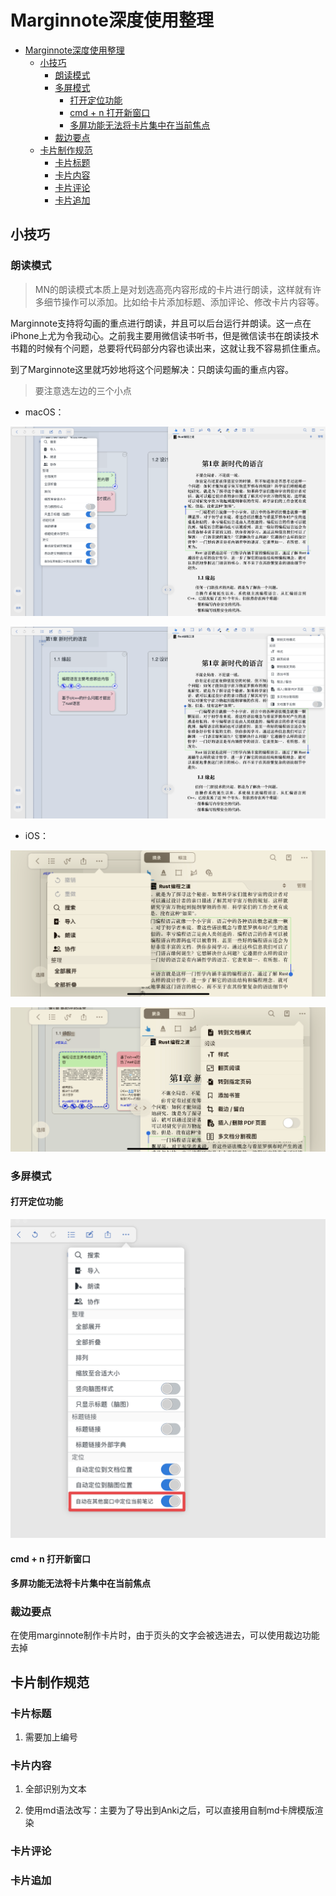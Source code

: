 # Marginnote深度使用整理

<!--ts-->
* [Marginnote深度使用整理](#marginnote深度使用整理)
   * [小技巧](#小技巧)
      * [朗读模式](#朗读模式)
      * [多屏模式](#多屏模式)
         * [打开定位功能](#打开定位功能)
         * [cmd + n 打开新窗口](#cmd--n-打开新窗口)
         * [多屏功能无法将卡片集中在当前焦点](#多屏功能无法将卡片集中在当前焦点)
      * [裁边要点](#裁边要点)
   * [卡片制作规范](#卡片制作规范)
      * [卡片标题](#卡片标题)
      * [卡片内容](#卡片内容)
      * [卡片评论](#卡片评论)
      * [卡片追加](#卡片追加)

<!-- Created by https://github.com/ekalinin/github-markdown-toc -->
<!-- Added by: kuanhsiaokuo, at: Sun Jun 26 10:56:38 CST 2022 -->

<!--te-->

## 小技巧

### 朗读模式

> MN的朗读模式本质上是对划选高亮内容形成的卡片进行朗读，这样就有许多细节操作可以添加。比如给卡片添加标题、添加评论、修改卡片内容等。

Marginnote支持将勾画的重点进行朗读，并且可以后台运行并朗读。这一点在iPhone上尤为令我动心。之前我主要用微信读书听书，但是微信读书在朗读技术书籍的时候有个问题，总要将代码部分内容也读出来，这就让我不容易抓住重点。

到了Marginnote这里就巧妙地将这个问题解决：只朗读勾画的重点内容。

> 要注意选左边的三个小点

- macOS：

![image-20220608000253594](https://raw.githubusercontent.com/KuanHsiaoKuo/writing_materials/main/imgs/image-20220608000253594.png)

![image-20220608000328467](https://raw.githubusercontent.com/KuanHsiaoKuo/writing_materials/main/imgs/image-20220608000328467.png)

- iOS：

![image-20220608000350355](https://raw.githubusercontent.com/KuanHsiaoKuo/writing_materials/main/imgs/image-20220608000350355.png)

![image-20220608000408181](https://raw.githubusercontent.com/KuanHsiaoKuo/writing_materials/main/imgs/image-20220608000408181.png)

### 多屏模式

#### 打开定位功能

![CleanShot 2022-06-08 at 11.53.24@2x](https://raw.githubusercontent.com/KuanHsiaoKuo/writing_materials/main/imgs/CleanShot%202022-06-08%20at%2011.53.24%402x.png)

#### cmd + n 打开新窗口

#### 多屏功能无法将卡片集中在当前焦点

### 裁边要点
在使用marginnote制作卡片时，由于页头的文字会被选进去，可以使用裁边功能去掉

## 卡片制作规范

### 卡片标题

1. 需要加上编号

### 卡片内容

1. 全部识别为文本

2. 使用md语法改写：主要为了导出到Anki之后，可以直接用自制md卡牌模版渲染

### 卡片评论

### 卡片追加

